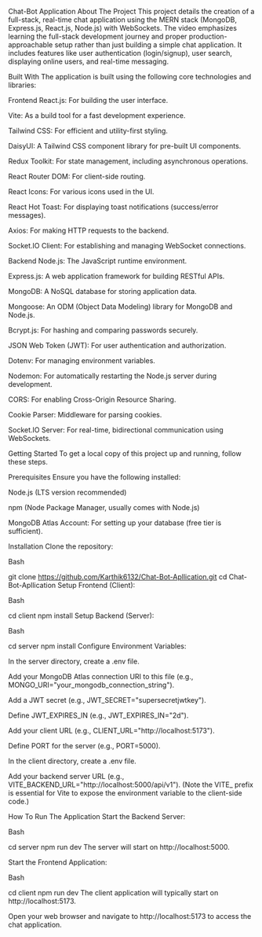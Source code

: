 Chat-Bot Application
About The Project
This project details the creation of a full-stack, real-time chat application using the MERN stack (MongoDB, Express.js, React.js, Node.js) with WebSockets. The video emphasizes learning the full-stack development journey and proper production-approachable setup rather than just building a simple chat application. It includes features like user authentication (login/signup), user search, displaying online users, and real-time messaging.

Built With
The application is built using the following core technologies and libraries:

Frontend
React.js: For building the user interface.

Vite: As a build tool for a fast development experience.

Tailwind CSS: For efficient and utility-first styling.

DaisyUI: A Tailwind CSS component library for pre-built UI components.

Redux Toolkit: For state management, including asynchronous operations.

React Router DOM: For client-side routing.

React Icons: For various icons used in the UI.

React Hot Toast: For displaying toast notifications (success/error messages).

Axios: For making HTTP requests to the backend.

Socket.IO Client: For establishing and managing WebSocket connections.

Backend
Node.js: The JavaScript runtime environment.

Express.js: A web application framework for building RESTful APIs.

MongoDB: A NoSQL database for storing application data.

Mongoose: An ODM (Object Data Modeling) library for MongoDB and Node.js.

Bcrypt.js: For hashing and comparing passwords securely.

JSON Web Token (JWT): For user authentication and authorization.

Dotenv: For managing environment variables.

Nodemon: For automatically restarting the Node.js server during development.

CORS: For enabling Cross-Origin Resource Sharing.

Cookie Parser: Middleware for parsing cookies.

Socket.IO Server: For real-time, bidirectional communication using WebSockets.

Getting Started
To get a local copy of this project up and running, follow these steps.

Prerequisites
Ensure you have the following installed:

Node.js (LTS version recommended)

npm (Node Package Manager, usually comes with Node.js)

MongoDB Atlas Account: For setting up your database (free tier is sufficient).

Installation
Clone the repository:

Bash

git clone https://github.com/Karthik6132/Chat-Bot-Apllication.git
cd Chat-Bot-Apllication
Setup Frontend (Client):

Bash

cd client
npm install
Setup Backend (Server):

Bash

cd server
npm install
Configure Environment Variables:

In the server directory, create a .env file.

Add your MongoDB Atlas connection URI to this file (e.g., MONGO_URI="your_mongodb_connection_string").

Add a JWT secret (e.g., JWT_SECRET="supersecretjwtkey").

Define JWT_EXPIRES_IN (e.g., JWT_EXPIRES_IN="2d").

Add your client URL (e.g., CLIENT_URL="http://localhost:5173").

Define PORT for the server (e.g., PORT=5000).

In the client directory, create a .env file.

Add your backend server URL (e.g., VITE_BACKEND_URL="http://localhost:5000/api/v1"). (Note the VITE_ prefix is essential for Vite to expose the environment variable to the client-side code.)

How To Run The Application
Start the Backend Server:

Bash

cd server
npm run dev
The server will start on http://localhost:5000.

Start the Frontend Application:

Bash

cd client
npm run dev
The client application will typically start on http://localhost:5173.

Open your web browser and navigate to http://localhost:5173 to access the chat application.
